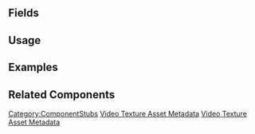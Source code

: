 <languages></languages> <translate>

## Fields

## Usage

## Examples

## Related Components

</translate>

[Category:ComponentStubs](Category:ComponentStubs "wikilink") [Video
Texture Asset Metadata](Category:Components{{#translation:}} "wikilink")
[Video Texture Asset
Metadata](Category:Components:Assets:Utility{{#translation:}} "wikilink")